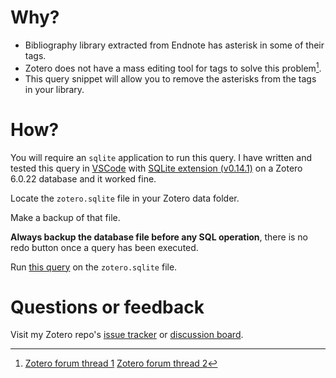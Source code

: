 # Why?
- Bibliography library extracted from Endnote has asterisk in some of their tags.
- Zotero does not have a mass editing tool for tags to solve this problem[^1].
- This query snippet will allow you to remove the asterisks from the tags in your library.

# How?
You will require an `sqlite` application to run this query. I have written and tested this query in [VSCode](https://code.visualstudio.com/) with [SQLite extension (v0.14.1)](https://marketplace.visualstudio.com/items?itemName=alexcvzz.vscode-sqlite) on a Zotero 6.0.22 database and it worked fine.

Locate the `zotero.sqlite` file in your Zotero data folder.

Make a backup of that file.

**Always backup the database file before any SQL operation**, there is no redo button once a query has been executed.

Run [this query](remove-asterisk-from-tags.sql) on the `zotero.sqlite` file.

# Questions or feedback
Visit my Zotero repo's [issue tracker](https://github.com/loneguardian/zotero/issues) or [discussion board](https://github.com/loneguardian/zotero/discussions).

[^1]: [Zotero forum thread 1](https://forums.zotero.org/discussion/35051/better-way-to-batch-edit-tags)
  [Zotero forum thread 2](https://forums.zotero.org/discussion/12678/deleting-a-large-number-of-tags-efficiently)